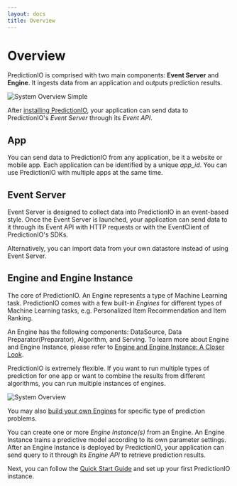 ```yaml
---
layout: docs
title: Overview
---
```


# Overview

PredictionIO is comprised with two main components: **Event Server** and
**Engine**. It ingests data from an application and outputs prediction results.

![System Overview Simple]({{site.baseurl}}/images/system-overview-simple.png)


After [installing PredictionIO]({{site.baseurl}}/install), your application can send data to
PredictionIO's *Event Server* through its *Event API*.

## App

You can send data to PredictionIO from any application, be it a website or
mobile app. Each application can be identified by a unique *app_id*. You can use
PredictionIO with multiple apps at the same time.

## Event Server

Event Server is designed to collect data into PredictionIO in an event-based
style. Once the Event Server is launched, your application can send data to it
through its Event API with HTTP requests or with the EventClient of
PredictionIO's SDKs.

Alternatively, you can import data from your own datastore instead of using
Event Server.

## Engine and Engine Instance

The core of PredictionIO. An Engine represents a type of Machine Learning task.
PredictionIO comes with a few built-in *Engines* for different types of Machine
Learning tasks, e.g. Personalized Item Recommendation and Item Ranking.

An Engine has the following components: DataSource, Data Preparator(Preparator),
Algorithm, and Serving. To learn more about Engine and Engine Instance, please
refer to [Engine and Engine Instance: A Closer Look]({{site.baseurl}}/engines/concept).

PredictionIO is extremely flexible. If you want to run multiple types of prediction for one app or want to combine the results from different algorithms, you can run multiple instances of engines. 

![System Overview]({{site.baseurl}}/images/system-overview.png)

You may also [build your own Engines]({{site.baseurl}}/enginebuilders) for specific type of
prediction problems.

You can create one or more *Engine Instance(s)* from an Engine. An Engine
Instance trains a predictive model according to its own parameter settings. After
an Engine Instance is deployed by PredictionIO, your application can send query
to it through its *Engine API* to retrieve prediction results.

Next, you can follow the [Quick Start Guide]({{site.baseurl}}/tutorials/engines/quickstart.html) and set up your first PredictionIO instance. 
